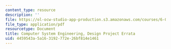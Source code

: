 ```yaml
---
content_type: resource
description: ''
file: https://ol-ocw-studio-app-production.s3.amazonaws.com/courses/6-033-computer-system-engineering-spring-2018/4459543a5a163192772e26bf814e1461_MIT6_033S18dp_errata.pdf
file_type: application/pdf
resourcetype: Document
title: Computer System Engineering, Design Project Errata
uid: 4459543a-5a16-3192-772e-26bf814e1461
---
```

